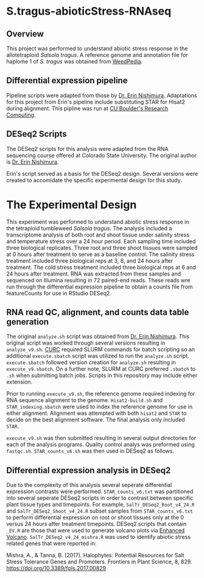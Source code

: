 # S.tragus-abioticStress-RNAseq

## Overview

This project was performed to understand abiotic stress response in the allotetraploid _Salsola tragus_. A reference genome and annotation file for haplome 1 of _S. tragus_ was obtained from [WeedPedia](https://weedpedia.weedgenomics.org/). 

## Differential expression pipeline

Pipeline scripts were adapted from those by [Dr. Erin Nishimura](github.com/erinosb/2023_RNAseq_pairedend). Adaptations for this project from Erin's pipeline include substituting STAR for Hisat2 during alignment. This pipline was run at [CU Boulder's Research Computing](https://www.colorado.edu/rc/). 

## DESeq2 Scripts 

The DESeq2 scripts for this analysis were adapted from the RNA sequencing course offered at Colorado State University. The original author is [Dr. Erin Nishimura](github.com/erinosb/2023_RNAseq_pairedend).

Erin's script served as a basis for the DESeq2 design. Several versions were created to accomidate the specific experimental design for this study.

# The Experimental Design

This experiment was performed to understand abiotic stress response in the tetraploid tumbleweed _Salsola tragus_. The analysis included a transcriptome analysis of both root and shoot tissue under salinity stress and temperature stress over a 24 hour period. Each sampling time included three biological replicates. Three root and three shoot tissues were sampled at 0 hours after treatment to serve as a baseline control. The salinity stress treatment included three biological reps at 3, 8, and 24 hours after treatment. The cold stress treatment included three biological reps at 6 and 24 hours after treatment. RNA was extracted from these samples and sequenced on Illumina resulting in 72 paired-end reads. These reads wre run through the differential expression pipeline to obtain a counts file from featureCounts for use in RStudio DESeq2. 

## RNA read QC, alignment, and counts data table generation

The original `analyze.sh` script was obtained from [Dr. Erin Nishimura](github.com/erinosb/2023_RNAseq_pairedend). This original script was worked through several versions resulting in `analyze_v9.sh`. [CURC](https://www.colorado.edu/rc/) required SLURM commands for batch scripting so an additional `execute.sbatch` script was utilized to run the `analyze.sh` script. `execute.sbatch` followed version creation for `analyze.sh` resulting in `execute_v9.sbatch`. On a further note, SLURM at CURC preferred `.sbatch` to `.sh` when submitting batch jobs. Scripts in this repository may include either extension.

Prior to running `execute_v9.sh`, the reference genome required indexing for RNA sequence alignment to the genome. `Hisat2-build.sh` and `STAR_indexing.sbatch` were used to index the reference genome for use in either alignment. Alignment was attempted with both `hisat2` and `STAR` to decide on the best alignment software. The final analysis only included `STAR`. 

`execute_v9.sh` was then submitted resulting in several output directories for each of the analysis programs. Quality control analys was preformed using `fastqc.sh`. `STAR_counts_v6.sh` was then used in DESeq2 as follows.

## Differential expression analysis in DESeq2

Due to the complexity of this analysis several seperate differential expression contrasts were performed. `STAR_counts_v6.txt` was partitioned into several seperate DESeq2 scripts in order to contrast between specific plant tissue types and timepoints. For example, `SalTr_DESeq2_Root_v4_24.R` and `SalTr_DESeq2_Shoot_v4_24.R` subset samples from `STAR_counts_v6.txt` to perform differential expression on root or shoot tissues only at the 0 versus 24 hours after treatment timepoints. DESeq2 scripts that contain `_EV.R` are those that were used to generate volcano plots via [Enhanced Volcano](https://github.com/kevinblighe/EnhancedVolcano). `SalTr_DESeq2_v4_24_mishra.R` was used to identify abiotic stress related genes that were reported in:

Mishra, A., & Tanna, B. (2017). Halophytes: Potential Resources for Salt Stress Tolerance Genes and Promoters. Frontiers in Plant Science, 8, 829. https://doi.org/10.3389/fpls.2017.00829


